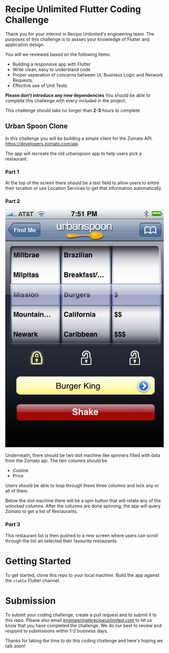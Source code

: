 # Recipe Unlimited Flutter Coding Challenge

Thank you for your interest in Recipe Unlimited's engineering team.  The purposes of this challenge is to assses your knowledge of Flutter and application design.

You will we reviewed based on the following items:
* Building a responsive app with Flutter
* Write clean, easy to understand code
* Proper seperation of concerns between UI, Business Logic and Network Requests.
* Effective use of Unit Tests


**Please don't introduce any new dependencies**  You should be able to complete this challenge with every included in the project.

This challenge should take no longer than **2-3** hours to complete

## Urban Spoon Clone

In this challenge you will be building a simple client for the Zomato API. https://developers.zomato.com/api

The app will recreate the old urbanspoon app to help users pick a restaurant.

### Part 1

At the top of the screen there should be a text field to allow users to entire their location or use Location Services to get that information automatically.

### Part 2

![screen design](urban_spoon.jpg)

Underneath, there should be two slot machine like spinners filled with data from the Zomato api. The two columns should be

* Cuisine
* Price

Users should be able to loop through these three columns and lock any or all of them.

Below the slot machine there will be a spin button that will rotate any of the unlocked columns.  After the columns are done spinning, the app will query Zomato to get a list of Restaurants.

### Part 3

This restaurant list is then pushed to a new screen where users can scroll through the list an selected their favourite restaurants.

# Getting Started

To get started, clone this repo to your local machine.  Build the app against the `stable` Flutter channel.

# Submission

To submit your coding challenge, create a pull request and to submit it to this repo.
Please also email engineering@recipeunlimited.com to let us know that you have completed the challenge. We do our best to review and respond to submissions within 1-2 business days.

Thanks for taking the time to do this coding challenge and here's hoping we talk soon!

